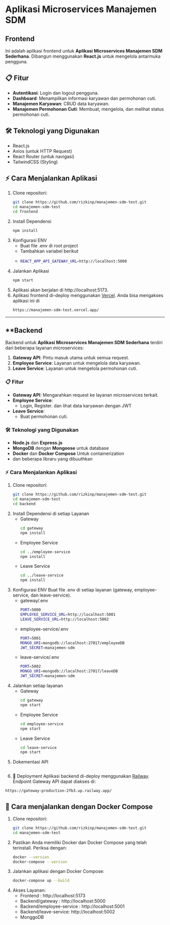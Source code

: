 # Aplikasi Microservices Manajemen SDM 
## Frontend
Ini adalah aplikasi frontend untuk **Aplikasi Microservices Manajemen SDM Sederhana**. Dibangun menggunakan **React.js** untuk mengelola antarmuka pengguna.

## 📋 Fitur
- **Autentikasi**: Login dan logout pengguna.
- **Dashboard**: Menampilkan informasi karyawan dan permohonan cuti.
- **Manajemen Karyawan**: CRUD data karyawan.
- **Manajemen Permohonan Cuti**: Membuat, mengelola, dan melihat status permohonan cuti.

## 🛠️ Teknologi yang Digunakan
- React.js
- Axios (untuk HTTP Request)
- React Router (untuk navigasi)
- TailwindCSS (Styling)

## ⚡ Cara Menjalankan Aplikasi
1. Clone repositori:
   ```bash
   git clone https://github.com/rizkinp/manajemen-sdm-test.git
   cd manajemen-sdm-test
   cd frontend
   ```
2. Install Dependensi
   ```bash
   npm install
   ```
3. Konfigurasi ENV
   - Buat file .env di root project
   - Tambahkan variabel berikut
   - ```bash
     REACT_APP_API_GATEWAY_URL=http://localhost:5000
     ```
4. Jalankan Aplikasi
   ```bash
   npm start
   ```
5. Aplikasi akan berjalan di http://localhost:5173.
6. Aplikasi frontend di-deploy menggunakan [Vercel](https://vercel.com/). Anda bisa mengakses aplikasi ini di
   ```bash
   https://manajemen-sdm-test.vercel.app/
   ```
   
-----------

## **Backend 
Backend untuk **Aplikasi Microservices Manajemen SDM Sederhana** terdiri dari beberapa layanan microservices:
1. **Gateway API**: Pintu masuk utama untuk semua request.
2. **Employee Service**: Layanan untuk mengelola data karyawan.
3. **Leave Service**: Layanan untuk mengelola permohonan cuti.

### 📋 Fitur
- **Gateway API**: Mengarahkan request ke layanan microservices terkait.
- **Employee Service**:
  - Login, Register. dan lihat data karyawan dengan JWT
- **Leave Service**:
  - Buat permohonan cuti.

### 🛠️ Teknologi yang Digunakan
- **Node.js** dan **Express.js**
- **MongoDB** dengan **Mongoose** untuk database
- **Docker** dan **Docker Compose** Untuk containerization
- dan beberapa libraru yang dibuuthkan

### ⚡ Cara Menjalankan Aplikasi
1. Clone repositori:
   ```bash
   git clone https://github.com/rizkinp/manajemen-sdm-test.git
   cd manajemen-sdm-test
   cd backend
   ```
2. Install Dependensi di setiap Layanan
   - Gateway
     ```bash
     cd gateway
     npm install
     ```
   - Employee Service
     ```bash
     cd ../employee-service
     npm install
   - Leave Service
     ```bash
     cd ../leave-service
     npm install
     ```
3. Konfigurasi ENV
   Buat file .env di setiap layanan (gateway, employee-service, dan leave-service).
   - gateway/.env
     ```bash
     PORT=5000
     EMPLOYEE_SERVICE_URL=http://localhost:5001
     LEAVE_SERVICE_URL=http://localhost:5002
     ```
   - employee-service/.env
     ```bash
     PORT=5001
     MONGO_URI=mongodb://localhost:27017/employeeDB
     JWT_SECRET=manajemen-sdm
     ```
   - leave-service/.env
     ```bash
     PORT=5002
     MONGO_URI=mongodb://localhost:27017/leaveDB
     JWT_SECRET=manajemen-sdm
4. Jalankan setiap layanan
   - Gateway
     ```bash
     cd gateway
     npm start
     ```
   - Employee Service
     ```bash
     cd employee-service
     npm start
     ```
   - Leave Service
     ```bash
     cd leave-service
     npm start
     ```
5. Dokementasi API
   ```bash
   ```
6. 🚀 Deployment
Aplikasi backend di-deploy menggunakan [Railway](https://railway.app/).
Endpoint Gateway API dapat diakses di:
```bash
https://gateway-production-2fb3.up.railway.app/
```


## 🐳 Cara menjalankan dengan Docker Compose
1. Clone repositori:
   ```bash
   git clone https://github.com/rizkinp/manajemen-sdm-test.git
   cd manajemen-sdm-test
   ```
2. Pastikan Anda memiliki Docker dan Docker Compose yang telah terinstall. Periksa dengan:
   ```bash
   docker --version
   docker-compose --version
   ```
3. Jalankan aplikasi dengan Docker Compose:
   ```bash
   docker-compose up --build
   ```
4. Akses Layanan:
   - Frontend :  http://localhost:5173
   - Backend/gateway :  http://localhost:5000
   - Backend/employee-service :  http://localhost:5001
   - Backend/leave-service:  http://localhost:5002
   - MonggoDB   
